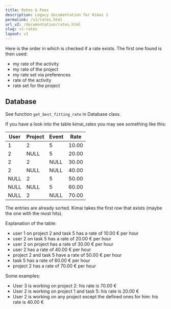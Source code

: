 ```yaml
---
title: Rates & Fees
description: Legacy documentation for Kimai 1
permalink: /v1/rates.html
url_v2: /documentation/rates.html
slug: v1-rates
layout: v1
---
```


Here is the order in which is checked if a rate exists. The first one found is then used:

* my rate of the activity
* my rate of the project
* my rate set via preferences
* rate of the activity
* rate set for the project

## Database 

See function ```get_best_fitting_rate``` in Database class.

If you have a look into the table kimai_rates you may see something like this:

| User | Project | Event | Rate  |
|------|---------|-------|-------|
| 1    | 2       | 5     | 10.00 |
| 2    | NULL    | 5     | 20.00 |
| 2    | 2       | NULL  | 30.00 |
| 2    | NULL    | NULL  | 40.00 |
| NULL | 2       | 5     | 50.00 |
| NULL | NULL    | 5     | 60.00 |
| NULL | 2       | NULL  | 70.00 |

The entries are already sorted. Kimai takes the first row that exists (maybe the one with the most hits).

Explanation of the table:

- user 1 on project 2 and task 5 has a rate of 10.00 € per hour
- user 2 on task 5 has a rate of 20.00 € per hour
- user 2 on project has a rate of 30.00 € per hour
- user 2 has a rate of 40.00 € per hour
- project 2 and task 5 have a rate of 50.00 € per hour
- task 5 has a rate of 60.00 € per hour
- project 2 has a rate of 70.00 € per hour

Some examples:
- User 3 is working on project 2: his rate is 70.00 €
- User 2 is working on project 1 and task 5: his rate is 20.00 €
- User 2 is working on any project except the defined ones for him: his rate is 40.00 €
